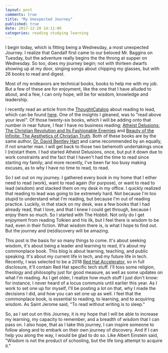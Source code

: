 ```yaml
---
layout: post
comments: true
title: "My Unexpected Journey"
published: true
date: 2017-12-20 14:11:00
categories: reading studying learning
---
```


I begin today, which is fitting being a Wednesday, a most unexpected Journey. I realize that Gandalf first came to our beloved Mr. Baggins on Tuesday, but the adventure really begins the the throng at supper on Wednesday. So too, does my journey begin; not with thirteen dwarfs showing up at my door, singing songs about chipping my glasses, but with 26 books to read and digest.

Most of my endeavors are technical books, books to help me with my job. But a few of these are for enjoyment, like the one that I have alluded to about, and a few, I can only hope, will be for wisdom, knowledge and leadership.

I recently read an article from the [ThoughtCatalog](https://www.thoughtcatalog.com) about reading to lead, which can be found [here](http://tcat.tc/11IMfX8). One of the insights I gleaned, was to "read above your level". Of those twenty-six books, which I will be adding onto that number in near future, I fear I have no business reading; [Atheist Delusions: The Christian Revolution and Its Fashionable Enemies](https://goo.gl/8yo76s) and [Beauty of the Infinite: The Aesthetics of Christian Truth](https://goo.gl/rjKLtW). Both of these books are by the same author, [Dr. David Bentley Hart](https://goo.gl/TjNgSc) and came recommended by an equally, if not smarter man. I will get back to those two behemoth undertakings once I (re)start them. I had started Atheist Delusions, once, but put it down due to work constraints and the fact that I haven't had the time to read since starting my family; and more recently, I've been far too busy making excuses, as to why I have no time to read, to read.

So I set out on my journey. I gathered every book in my home that I either need to read (work), want to read again (for purpose), or want to read to lead (wisdom) and stacked them on my desk in my office. I quickly realized that reading to lead was going to be extremely hard. Not because I'm too stupid to understand what I'm reading, but because I'm out of reading practice. Luckily, in that stack on my desk, was a few books that I had already read, that I love, and that I knew I could get through, because I enjoy them so much. So I started with The Hobbit. Not only do I get enjoyment from reading Tolkien and his ilk, but I feel there is wisdom to be had, even in their fiction. What wisdom there is, is what I hope to find out. But the journey and (re)discovery will be amazing.

This post is the basis for so many things to come. It's about seeking wisdom, it's about being a leader and learning to read, it's about my commonplace book. This blog is about learning, teaching, and public speaking. It's about my current life in tech, and my future life in tech. Recently, I was selected to be a 2018 [Red Hat Accelerator](https://access.redhat.com/accelerators), so in full disclosure, it'll contain Red Hat specific tech stuff. I'll toss some religion, theology and philosophy just for good measure, as well as some updates on what I'm reading. As I get older, I realize how much stuff I just don't know: for instance, I never heard of a locus communis until earlier this year. As I work to set one up for myself, I'll be posting a lot on that, why I made the decisions I did, and how you can set one up as well. I feel that the commonplace book, is essential to reading, to learning, and to acquiring wisdom. As Saint Jerome said, "To read without writing is to sleep."

So, as I set out on this Journey, it is my hope that I will be able to increase my learning, my capacity to remember, and a breadth of wisdom that I can pass on. I also hope, that as I take this journey, I can inspire someone to follow along and to embark on their own journey of discovery. And if I can help you along the way, I would be glad to do so. Like Albert Einstein said, "Wisdom is not the product of schooling, but the life long attempt to acquire it."

